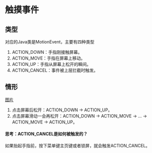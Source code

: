 #  触摸事件

## 类型
对应的Java类是MotionEvent，主要有四种类型

1. ACTION_DOWN：手指刚接触屏幕。
2. ACTION_MOVE：手指在屏幕上移动。
3. ACTION_UP：手指从屏幕上松开的瞬间。
4. ACTION_CANCEL：事件被上层拦截时触发。

## 情形
[图片](https://www.csdn.net/tags/MtTakgysMzExMjktYmxvZwO0O0OO0O0O.html)
1. 点击屏幕后松开：ACTION_DOWN -> ACTION_UP。
2. 点击屏幕滑动一会再松开：ACTION_DOWN -> ACTION_MOVE -> … -> ACTION_MOVE -> ACTION_UP。

#### 思考：ACTION_CANCEL是如何被触发的？
如果抬起手指前，按下菜单键主页键或者锁屏，就会触发ACTION_CANCEL。


